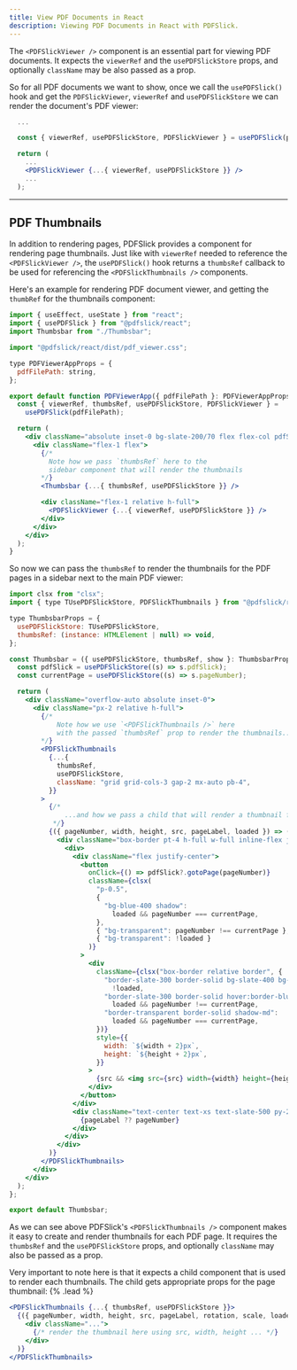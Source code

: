 ```yaml
---
title: View PDF Documents in React
description: Viewing PDF Documents in React with PDFSlick.
---
```


The `<PDFSlickViewer />` component is an essential part for viewing PDF documents. It expects the `viewerRef` and the `usePDFSlickStore` props, and optionally `className` may be also passed as a prop.

So for all PDF documents we want to show, once we call the `usePDFSlick()` hook and get the `PDFSlickViewer`, `viewerRef` and `usePDFSlickStore` we can render the document's PDF viewer:

```jsx
  ...

  const { viewerRef, usePDFSlickStore, PDFSlickViewer } = usePDFSlick(pdfFilePath);

  return (
    ...
    <PDFSlickViewer {...{ viewerRef, usePDFSlickStore }} />
    ...
  );
```

---

## PDF Thumbnails

In addition to rendering pages, PDFSlick provides a component for rendering page thumbnails. Just like with `viewerRef` needed to reference the `<PDFSlickViewer />`, the `usePDFSlick()` hook returns a `thumbsRef` callback to be used for referencing the `<PDFSlickThumbnails />` components.

Here's an example for rendering PDF document viewer, and getting the `thumbRef` for the thumbnails component:

```jsx
import { useEffect, useState } from "react";
import { usePDFSlick } from "@pdfslick/react";
import Thumbsbar from "./Thumbsbar";

import "@pdfslick/react/dist/pdf_viewer.css";

type PDFViewerAppProps = {
  pdfFilePath: string,
};

export default function PDFViewerApp({ pdfFilePath }: PDFViewerAppProps) {
  const { viewerRef, thumbsRef, usePDFSlickStore, PDFSlickViewer } =
    usePDFSlick(pdfFilePath);

  return (
    <div className="absolute inset-0 bg-slate-200/70 flex flex-col pdfSlick">
      <div className="flex-1 flex">
        {/*
          Note how we pass `thumbsRef` here to the
          sidebar component that will render the thumbnails
        */}
        <Thumbsbar {...{ thumbsRef, usePDFSlickStore }} />

        <div className="flex-1 relative h-full">
          <PDFSlickViewer {...{ viewerRef, usePDFSlickStore }} />
        </div>
      </div>
    </div>
  );
}
```

So now we can pass the `thumbsRef` to render the thumbnails for the PDF pages in a sidebar next to the main PDF viewer:

```jsx
import clsx from "clsx";
import { type TUsePDFSlickStore, PDFSlickThumbnails } from "@pdfslick/react";

type ThumbsbarProps = {
  usePDFSlickStore: TUsePDFSlickStore,
  thumbsRef: (instance: HTMLElement | null) => void,
};

const Thumbsbar = ({ usePDFSlickStore, thumbsRef, show }: ThumbsbarProps) => {
  const pdfSlick = usePDFSlickStore((s) => s.pdfSlick);
  const currentPage = usePDFSlickStore((s) => s.pageNumber);

  return (
    <div className="overflow-auto absolute inset-0">
      <div className="px-2 relative h-full">
        {/*
            Note how we use `<PDFSlickThumbnails />` here
            with the passed `thumbsRef` prop to render the thumbnails...
        */}
        <PDFSlickThumbnails
          {...{
            thumbsRef,
            usePDFSlickStore,
            className: "grid grid-cols-3 gap-2 mx-auto pb-4",
          }}
        >
          {/*
              ...and how we pass a child that will render a thumbnail for each PDF page
           */}
          {({ pageNumber, width, height, src, pageLabel, loaded }) => (
            <div className="box-border pt-4 h-full w-full inline-flex justify-center">
              <div>
                <div className="flex justify-center">
                  <button
                    onClick={() => pdfSlick?.gotoPage(pageNumber)}
                    className={clsx(
                      "p-0.5",
                      {
                        "bg-blue-400 shadow":
                          loaded && pageNumber === currentPage,
                      },
                      { "bg-transparent": pageNumber !== currentPage },
                      { "bg-transparent": !loaded }
                    )}
                  >
                    <div
                      className={clsx("box-border relative border", {
                        "border-slate-300 border-solid bg-slate-400 bg-opacity-5 shadow-sm":
                          !loaded,
                        "border-slate-300 border-solid hover:border-blue-400 shadow hover:shadow":
                          loaded && pageNumber !== currentPage,
                        "border-transparent border-solid shadow-md":
                          loaded && pageNumber === currentPage,
                      })}
                      style={{
                        width: `${width + 2}px`,
                        height: `${height + 2}px`,
                      }}
                    >
                      {src && <img src={src} width={width} height={height} />}
                    </div>
                  </button>
                </div>
                <div className="text-center text-xs text-slate-500 py-2">
                  {pageLabel ?? pageNumber}
                </div>
              </div>
            </div>
          )}
        </PDFSlickThumbnails>
      </div>
    </div>
  );
};

export default Thumbsbar;
```

As we can see above PDFSlick's `<PDFSlickThumbnails />` component makes it easy to create and render thumbnails for each PDF page. It requires the `thumbsRef` and the `usePDFSlickStore` props, and optionally `className` may also be passed as a prop.

Very important to note here is that it expects a child component that is used to render each thumbnails. The child gets appropriate props for the page thumbnail: {% .lead %}

```jsx
<PDFSlickThumbnails {...{ thumbsRef, usePDFSlickStore }}>
  {({ pageNumber, width, height, src, pageLabel, rotation, scale, loaded }) => (
    <div className="...">
      {/* render the thumbnail here using src, width, height ... */}
    </div>
  )}
</PDFSlickThumbnails>
```
